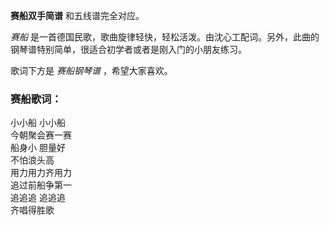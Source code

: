 

**赛船双手简谱** 和五线谱完全对应。

_赛船_ 是一首德国民歌，歌曲旋律轻快，轻松活泼。由沈心工配词。另外，此曲的钢琴谱特别简单，很适合初学者或者是刚入门的小朋友练习。

歌词下方是 _赛船钢琴谱_ ，希望大家喜欢。

### 赛船歌词：

小小船 小小船  
今朝聚会赛一赛  
船身小 胆量好  
不怕浪头高  
用力用力齐用力  
追过前船争第一  
追追追 追追追  
齐唱得胜歌

